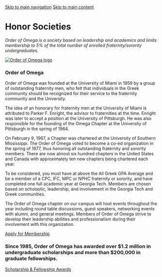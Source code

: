 [Skip to main navigation](https://greek.gatech.edu/current-members/honor-societies#main-navigation) [Skip to main content](https://greek.gatech.edu/current-members/honor-societies#main-content)

# Honor Societies

_Order of Omega is a society based on leadership and academics and limits membership to 5% of the total number of enrolled fraternity/sorority undergraduates._

[![Order of Omega logo](https://greek.gatech.edu/sites/default/files/2021-12/download.png)](https://gatech.campuslabs.com/engage/submitter/form/start/583963 "Apply for Membership")

### Order of Omega

Order of Omega was founded at the University of Miami in 1959 by a group of outstanding fraternity men, who felt that individuals in the Greek community should be recognized for their service to the fraternity community and the University.

The idea of an honorary for fraternity men at the University of Miami is attributed to Parker F. Enright, the advisor to fraternities at the time. Enright was later to accept a position at the University of Pittsburgh. He was also responsible for the founding of the Omega Chapter at the University of Pittsburgh in the spring of 1964.

On February 9, 1967, a Chapter was chartered at the University of Southern Mississippi. The Order of Omega voted to become a co-ed organization in the spring of 1977, thus honoring all outstanding fraternity and sorority members. There are now almost six hundred chapters in the United States and Canada with approximately ten new chapters being chartered each year.

To be considered, you must have at above the All Greek GPA Average and be a member of a CPC, IFC, MPC or NPHC fraternity or sorority, and have completed one full academic year at Georgia Tech. Members are chosen based on scholastic, leadership, and involvement in the Georgia Tech and Greek communities.

The Order of Omega chapter on our campus will host events throughout the year including round table discussions, guest speakers, networking events with alumni, and general meetings. Members of Order of Omega strive to develop their leadership abilities and professionalism during their involvement with this organization.

[Apply for Membership](https://gatech.campuslabs.com/engage/submitter/form/start/583963 "Apply for Membership")

### Since 1985, Order of Omega has awarded over $1.2 million in undergraduate scholarships and more than $200,000 in graduate fellowships.

[Scholarship & Fellowship Awards](https://orderofomega.org/scholarshipfellowship/ "Scholarship & Fellowship Awards")